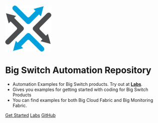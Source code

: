 ![](assets/images/bigswitch.png)

# Big Switch Automation Repository

* Automation Examples for Big Switch products. Try out at [__Labs__](http://labs.bigswitch.com).
* Gives you examples for getting started with coding for Big Switch Products
* You can find examples for both Big Cloud Fabric and Big Monitoring Fabric.

[Get Started](overview.md)
[Labs](https://labs.bigswitch.com)
[GitHub](https://github.com/bigswitch/sample-scripts)
